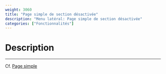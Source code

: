 ```yaml
---
weight: 3060
title: "Page simple de section désactivée"
description: "Menu latéral: Page simple de section désactivée"
categories: ["Fonctionnalités"]
---
```


# Description
---

Cf. [Page simple](/functionalities/sidebar/simple_page)